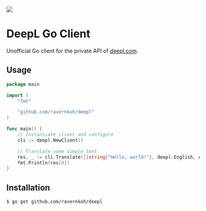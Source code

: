 [![](https://godoc.org/github.com/ravernkoh/deepl?status.svg)](http://godoc.org/github.com/ravernkoh/deepl)

# DeepL Go Client
Unofficial Go client for the private API of [deepl.com](http://deepl.com).

## Usage
```go
package main

import (
	"fmt"

	"github.com/ravernkoh/deepl"
)

func main() {
	// Instantiate client and configure
	cli := deepl.NewClient()

	// Translate some simple text
	res, _ := cli.Translate([]string{"Hello, world!"}, deepl.English, deepl.German)
	fmt.Println(res[0])
}
```

## Installation
```
$ go get github.com/ravernkoh/deepl
```
